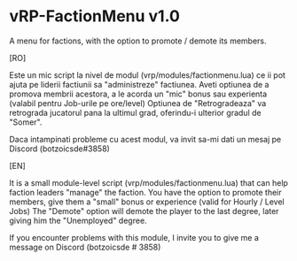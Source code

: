 # vRP-FactionMenu v1.0
 A menu for factions, with the option to promote / demote its members.
 
 [RO] 

Este un mic script la nivel de modul (vrp/modules/factionmenu.lua) ce ii pot ajuta pe liderii factiunii sa "administreze" factiunea.
Aveti optiunea de a promova membrii acestora, a le acorda un "mic" bonus sau experienta (valabil pentru Job-urile pe ore/level)
Optiunea de "Retrogradeaza" va retrograda jucatorul pana la ultimul grad, oferindu-i ulterior gradul de "Somer".


Daca intampinati probleme cu acest modul, va invit sa-mi dati un mesaj pe Discord (botzoicsde#3858) 

[EN]

It is a small module-level script (vrp/modules/factionmenu.lua) that can help faction leaders "manage" the faction.
You have the option to promote their members, give them a "small" bonus or experience (valid for Hourly / Level Jobs)
The "Demote" option will demote the player to the last degree, later giving him the "Unemployed" degree.


If you encounter problems with this module, I invite you to give me a message on Discord (botzoicsde # 3858)
